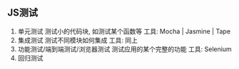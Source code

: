 ## JS测试
   1. 单元测试
        测试小的代码块, 如测试某个函数等
        工具: Mocha | Jasmine | Tape
   2. 集成测试
        测试不同模块如何集成
        工具: 同上
   3. 功能测试/端到端测试/浏览器测试
        测试应用的某个完整的功能
        工具: Selenium
   4. 回归测试
   